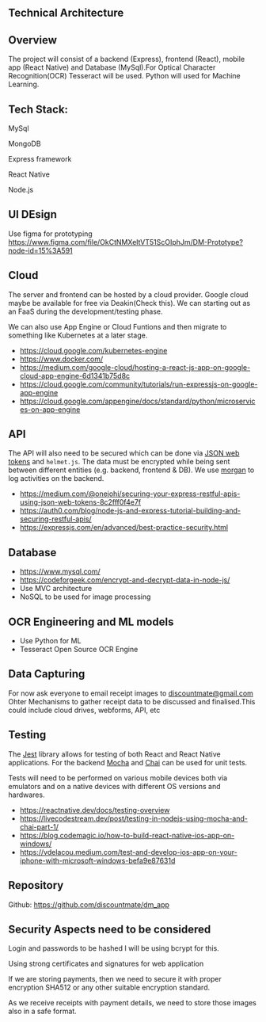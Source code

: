 

## Technical Architecture

## Overview

The project will consist of a backend (Express), frontend (React), mobile app (React Native) and Database (MySql).For Optical Character Recognition(OCR) Tesseract will be used. Python will used for Machine Learning.

## Tech Stack:

MySql

MongoDB

Express framework

React Native

Node.js

## UI DEsign

Use figma for prototyping
https://www.figma.com/file/OkCtNMXeltVT51ScOIphJm/DM-Prototype?node-id=15%3A591

## Cloud

The server and frontend can be hosted by a cloud provider.
Google cloud maybe be available for free via Deakin(Check this).
We can  starting out as an FaaS during the development/testing phase.

We can also use App Engine or Cloud Funtions and then migrate to something like Kubernetes at a later stage.

- https://cloud.google.com/kubernetes-engine
- https://www.docker.com/
- https://medium.com/google-cloud/hosting-a-react-js-app-on-google-cloud-app-engine-6d1341b75d8c
- https://cloud.google.com/community/tutorials/run-expressjs-on-google-app-engine
- https://cloud.google.com/appengine/docs/standard/python/microservices-on-app-engine

## API

The API will also need to be secured which can be done via [JSON web tokens](https://jwt.io/) and `helmet.js`.
The data must be encrypted while being sent between different entities (e.g. backend, frontend & DB).
We use [morgan](https://www.npmjs.com/package/morgan) to log activities on the backend.

- https://medium.com/@onejohi/securing-your-express-restful-apis-using-json-web-tokens-8c2fff0f4e7f
- https://auth0.com/blog/node-js-and-express-tutorial-building-and-securing-restful-apis/
- https://expressjs.com/en/advanced/best-practice-security.html

## Database

- https://www.mysql.com/
- https://codeforgeek.com/encrypt-and-decrypt-data-in-node-js/
- Use MVC architecture 	 
- NoSQL to be used for image processing 

 
## OCR Engineering and ML models 

- Use Python for ML 
- Tesseract Open Source OCR Engine
 
 
## Data Capturing 

For now ask everyone to email receipt images to discountmate@gmail.com 
Ohter Mechanisms to gather receipt data to be discussed and finalised.This could include cloud drives, webforms, API, etc 

## Testing

The [Jest](https://jestjs.io/) library allows for testing of both React and React Native applications.
For the backend [Mocha](https://www.npmjs.com/package/mocha) and [Chai](https://www.npmjs.com/package/chai) can be used for unit tests.

Tests will need to be performed on various mobile devices both via emulators and on a native devices with different OS versions and hardwares.

- https://reactnative.dev/docs/testing-overview
- https://livecodestream.dev/post/testing-in-nodejs-using-mocha-and-chai-part-1/
- https://blog.codemagic.io/how-to-build-react-native-ios-app-on-windows/
- https://vdelacou.medium.com/test-and-develop-ios-app-on-your-iphone-with-microsoft-windows-befa9e87631d

## Repository
Github: https://github.com/discountmate/dm_app

## Security Aspects need to be considered 

Login and passwords to be hashed I will be using bcrypt for this. 

Using strong certificates and signatures for web application 

If we are storing payments, then we need to secure it with proper encryption SHA512 or any other suitable encryption standard. 

As we receive receipts with payment details, we need to store those images also in a safe format.  


